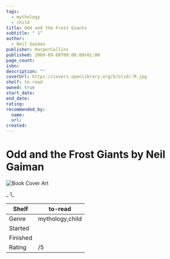 ```yaml
---
tags:
  - mythology
  - child
title: Odd and the Frost Giants
subtitle: " 1"
author:
  - Neil Gaiman
publisher: HarperCollins
published: 2009-09-08T08:00:00+01:00
page_count:
isbn:
description: ""
coverUrl: https://covers.openlibrary.org/b/olid/-M.jpg
shelf: to-read
owned: true
start_date:
end_date:
rating:
recommended_by:
  name:
  url:
created:
---
```


# Odd and the Frost Giants by Neil Gaiman

![Book Cover Art](https://covers.openlibrary.org/b/olid/-M.jpg)

_ 1_

| Shelf | to-read |
| --- | --- |
| Genre | mythology,child |
| Started |  |
| Finished |  |
| Rating | /5 |
